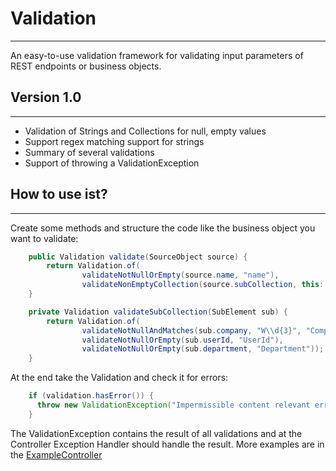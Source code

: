 # Validation

------------

An easy-to-use validation framework for validating input parameters of REST endpoints or business objects.

## Version 1.0

------------

* Validation of Strings and Collections for null, empty values
* Support regex matching support for strings
* Summary of several validations
* Support of throwing a ValidationException

## How to use ist?

------------

Create some methods and structure the code like the business object you want to validate:
```java
    public Validation validate(SourceObject source) {
        return Validation.of(
                validateNotNullOrEmpty(source.name, "name"),
                validateNonEmptyCollection(source.subCollection, this::validateSubCollection, "This input has no assigned sub collections"));
    }

    private Validation validateSubCollection(SubElement sub) {
        return Validation.of(
                validateNotNullAndMatches(sub.company, "W\\d{3}", "Company descriptor"),
                validateNotNullOrEmpty(sub.userId, "UserId"),
                validateNotNullOrEmpty(sub.department, "Department"));
    }
```

At the end take the Validation and check it for errors:

```java
    if (validation.hasError()) {
      throw new ValidationException("Impermissible content relevant errors", validation);
    }
```

The ValidationException contains the result of all validations and at the Controller Exception Handler should handle the result.
More examples are in the [ExampleController](/example/src/main/java/org/maibornwolff/validation/ParameterValidationExampleController.java)


